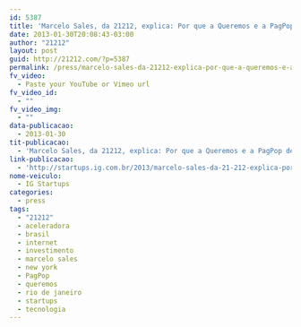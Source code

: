 ```yaml
---
id: 5387
title: 'Marcelo Sales, da 21212, explica: Por que a Queremos e a PagPop deram certo?'
date: 2013-01-30T20:08:43-03:00
author: "21212"
layout: post
guid: http://21212.com/?p=5387
permalink: /press/marcelo-sales-da-21212-explica-por-que-a-queremos-e-a-pagpop-deram-certo/
fv_video:
  - Paste your YouTube or Vimeo url
fv_video_id:
  - ""
fv_video_img:
  - ""
data-publicacao:
  - 2013-01-30
tit-publicacao:
  - 'Marcelo Sales, da 21212, explica: Por que a Queremos e a PagPop deram certo?'
link-publicacao:
  - 'http://startups.ig.com.br/2013/marcelo-sales-da-21-212-explica-por-que-a-queremos-e-a-pagpop-deram-certo/?utm_source=feedburner&utm_medium=feed&utm_campaign=Feed%3A+startupi+(startupi)'
nome-veiculo:
  - IG Startups
categories:
  - press
tags:
  - "21212"
  - aceleradora
  - brasil
  - internet
  - investimento
  - marcelo sales
  - new york
  - PagPop
  - queremos
  - rio de janeiro
  - startups
  - tecnologia
---
```

